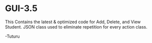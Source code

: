 # GUI-3.5

This Contains the latest & optimized code for Add, Delete, and View Student.
JSON class used to eliminate repetition for every action class.

-Tuturu

